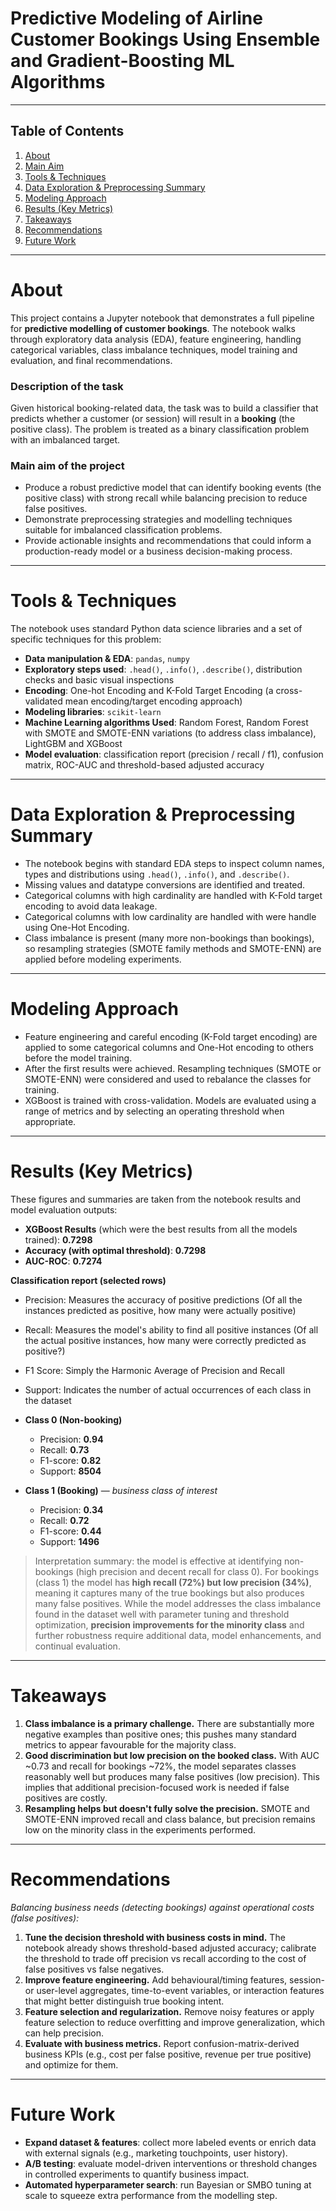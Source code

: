 # Predictive Modeling of Airline Customer Bookings Using Ensemble and Gradient-Boosting ML Algorithms

---

## Table of Contents

1. [About](#about)
2. [Main Aim](#main-aim)
3. [Tools & Techniques](#tools--techniques)
4. [Data Exploration & Preprocessing Summary](#data-exploration--preprocessing-summary)
5. [Modeling Approach](#modeling-approach)
6. [Results (Key Metrics)](#results-key-metrics)
7. [Takeaways](#takeaways)
8. [Recommendations](#recommendations)
9. [Future Work](#future-work)

---

# About

This project contains a Jupyter notebook that demonstrates a full pipeline for **predictive modelling of customer bookings**. The notebook walks through exploratory data analysis (EDA), feature engineering, handling categorical variables, class imbalance techniques, model training and evaluation, and final recommendations.

### Description of the task

Given historical booking-related data, the task was to build a classifier that predicts whether a customer (or session) will result in a **booking** (the positive class). The problem is treated as a binary classification problem with an imbalanced target.

### Main aim of the project

* Produce a robust predictive model that can identify booking events (the positive class) with strong recall while balancing precision to reduce false positives.
* Demonstrate preprocessing strategies and modelling techniques suitable for imbalanced classification problems.
* Provide actionable insights and recommendations that could inform a production-ready model or a business decision-making process.

---

# Tools & Techniques

The notebook uses standard Python data science libraries and a set of specific techniques for this problem:

* **Data manipulation & EDA**: `pandas`, `numpy`
* **Exploratory steps used**: `.head()`, `.info()`, `.describe()`, distribution checks and basic visual inspections
* **Encoding**: One-hot Encoding and K-Fold Target Encoding (a cross-validated mean encoding/target encoding approach)
* **Modeling libraries**: `scikit-learn`
* **Machine Learning algorithms Used**: Random Forest, Random Forest with SMOTE and SMOTE-ENN variations (to address class imbalance), LightGBM and XGBoost
* **Model evaluation**: classification report (precision / recall / f1), confusion matrix, ROC-AUC and threshold-based adjusted accuracy

---

# Data Exploration & Preprocessing Summary

* The notebook begins with standard EDA steps to inspect column names, types and distributions using `.head()`, `.info()`, and `.describe()`.
* Missing values and datatype conversions are identified and treated.
* Categorical columns with high cardinality are handled with K-Fold target encoding to avoid data leakage.
* Categorical columns with low cardinality are handled with were handle using One-Hot Encoding.
* Class imbalance is present (many more non-bookings than bookings), so resampling strategies (SMOTE family methods and SMOTE-ENN) are applied before modeling experiments.

---

# Modeling Approach

* Feature engineering and careful encoding (K-Fold target encoding) are applied to some categorical columns and One-Hot encoding to others before the model training.
* After the first results were achieved. Resampling techniques (SMOTE or SMOTE-ENN) were considered and used to rebalance the classes for training.
* XGBoost is trained with cross-validation. Models are evaluated using a range of metrics and by selecting an operating threshold when appropriate.

---

# Results (Key Metrics)

These figures and summaries are taken from the notebook results and model evaluation outputs:

* **XGBoost Results** (which were the best results from all the models trained): **0.7298**
* **Accuracy (with optimal threshold)**: **0.7298**
* **AUC-ROC**: **0.7274**

**Classification report (selected rows)**

* Precision: Measures the accuracy of positive predictions (Of all the instances predicted as positive, how many were actually positive)
* Recall: Measures the model's ability to find all positive instances (Of all the actual positive instances, how many were correctly predicted as positive?)
* F1 Score: Simply the Harmonic Average of Precision and Recall
* Support: Indicates the number of actual occurrences of each class in the dataset

* **Class 0 (Non-booking)**

  * Precision: **0.94**
  * Recall: **0.73**
  * F1-score: **0.82**
  * Support: **8504**

* **Class 1 (Booking)** — *business class of interest*

  * Precision: **0.34**
  * Recall: **0.72**
  * F1-score: **0.44**
  * Support: **1496**

> Interpretation summary: the model is effective at identifying non-bookings (high precision and decent recall for class 0). For bookings (class 1) the model has **high recall (72%) but low precision (34%)**, meaning it captures many of the true bookings but also produces many false positives. While the model addresses the class imbalance found in the dataset well with parameter tuning and threshold optimization, **precision improvements for the minority class** and further robustness require additional data, model enhancements, and continual evaluation.

---

# Takeaways

1. **Class imbalance is a primary challenge.** There are substantially more negative examples than positive ones; this pushes many standard metrics to appear favourable for the majority class.
2. **Good discrimination but low precision on the booked class.** With AUC \~0.73 and recall for bookings \~72%, the model separates classes reasonably well but produces many false positives (low precision). This implies that additional precision-focused work is needed if false positives are costly.
3. **Resampling helps but doesn't fully solve the precision.** SMOTE and SMOTE-ENN improved recall and class balance, but precision remains low on the minority class in the experiments performed.

---

# Recommendations

*Balancing business needs (detecting bookings) against operational costs (false positives):*

1. **Tune the decision threshold with business costs in mind.** The notebook already shows threshold-based adjusted accuracy; calibrate the threshold to trade off precision vs recall according to the cost of false positives vs false negatives.
2. **Improve feature engineering.** Add behavioural/timing features, session- or user-level aggregates, time-to-event variables, or interaction features that might better distinguish true booking intent.
3. **Feature selection and regularization.** Remove noisy features or apply feature selection to reduce overfitting and improve generalization, which can help precision.
4. **Evaluate with business metrics.** Report confusion-matrix-derived business KPIs (e.g., cost per false positive, revenue per true positive) and optimize for them.

---

# Future Work

* **Expand dataset & features**: collect more labeled events or enrich data with external signals (e.g., marketing touchpoints, user history).
* **A/B testing**: evaluate model-driven interventions or threshold changes in controlled experiments to quantify business impact.
* **Automated hyperparameter search**: run Bayesian or SMBO tuning at scale to squeeze extra performance from the modelling step.

